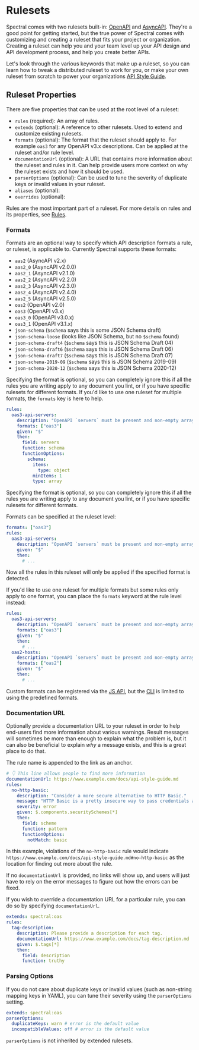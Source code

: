 # Rulesets

Spectral comes with two rulesets built-in: [OpenAPI](../reference/openapi-rules.md) and [AsyncAPI](../reference/asyncapi-rules.md). They're a good point for getting started, but the true power of Spectral comes with customizing and creating a ruleset that fits your project or organization. Creating a ruleset can help you and your team level up your API design and API development process, and help you create better APIs.

Let's look through the various keywords that make up a ruleset, so you can learn how to tweak a distributed ruleset to work for you, or make your own ruleset from scratch to power your organizations [API Style Guide](https://stoplight.io/api-style-guides-guidelines-and-best-practices/?utm_source=github&utm_medium=spectral&utm_campaign=docs).

## Ruleset Properties

There are five properties that can be used at the root level of a ruleset:

- `rules` (required): An array of rules.
- `extends` (optional): A reference to other rulesets. Used to extend and customize existing rulesets.
- `formats` (optional): The format that the ruleset should apply to. For example `oas3` for any OpenAPI v3.x descriptions. Can be applied at the ruleset and/or rule level.
- `documentationUrl` (optional): A URL that contains more information about the ruleset and rules in it. Can help provide users more context on why the ruleset exists and how it should be used.
- `parserOptions` (optional): Can be used to tune the severity of duplicate keys or invalid values in your ruleset.
- `aliases` (optional):
- `overrides` (optional):

Rules are the most important part of a ruleset. For more details on rules and its properties, see [Rules](./4f-rules.md).

### Formats

Formats are an optional way to specify which API description formats a rule, or ruleset, is applicable to. Currently Spectral supports these formats:

- `aas2` (AsyncAPI v2.x)
- `aas2_0` (AsyncAPI v2.0.0)
- `aas2_1` (AsyncAPI v2.1.0)
- `aas2_2` (AsyncAPI v2.2.0)
- `aas2_3` (AsyncAPI v2.3.0)
- `aas2_4` (AsyncAPI v2.4.0)
- `aas2_5` (AsyncAPI v2.5.0)
- `oas2` (OpenAPI v2.0)
- `oas3` (OpenAPI v3.x)
- `oas3_0` (OpenAPI v3.0.x)
- `oas3_1` (OpenAPI v3.1.x)
- `json-schema` (`$schema` says this is some JSON Schema draft)
- `json-schema-loose` (looks like JSON Schema, but no `$schema` found)
- `json-schema-draft4` (`$schema` says this is JSON Schema Draft 04)
- `json-schema-draft6` (`$schema` says this is JSON Schema Draft 06)
- `json-schema-draft7` (`$schema` says this is JSON Schema Draft 07)
- `json-schema-2019-09` (`$schema` says this is JSON Schema 2019-09)
- `json-schema-2020-12` (`$schema` says this is JSON Schema 2020-12)

Specifying the format is optional, so you can completely ignore this if all the rules you are writing apply to any document you lint, or if you have specific rulesets for different formats. If you'd like to use one ruleset for multiple formats, the `formats` key is here to help.

```yaml
rules:
  oas3-api-servers:
    description: "OpenAPI `servers` must be present and non-empty array."
    formats: ["oas3"]
    given: "$"
    then:
      field: servers
      function: schema
      functionOptions:
        schema:
          items:
            type: object
          minItems: 1
          type: array
```

Specifying the format is optional, so you can completely ignore this if all the rules you are writing apply to any document you lint, or if you have specific rulesets for different formats.

Formats can be specified at the ruleset level:

```yaml
formats: ["oas3"]
rules:
  oas3-api-servers:
    description: "OpenAPI `servers` must be present and non-empty array."
    given: "$"
    then:
      # ...
```

Now all the rules in this ruleset will only be applied if the specified format is detected.

If you'd like to use one ruleset for multiple formats but some rules only apply to one format, you can place the `formats` keyword at the rule level instead:

```yaml
rules:
  oas3-api-servers:
    description: "OpenAPI `servers` must be present and non-empty array."
    formats: ["oas3"]
    given: "$"
    then:
      # ...
  oas2-hosts:
    description: "OpenAPI `servers` must be present and non-empty array."
    formats: ["oas2"]
    given: "$"
    then:
      # ...
```

Custom formats can be registered via the [JS API](../guides/3-javascript.md), but the [CLI](../guides/2-cli.md) is limited to using the predefined formats.

### Documentation URL

Optionally provide a documentation URL to your ruleset in order to help end-users find more information about various warnings. Result messages will sometimes be more than enough to explain what the problem is, but it can also be beneficial to explain _why_ a message exists, and this is a great place to do that.

The rule name is appended to the link as an anchor.

```yaml
# 👇 This line allows people to find more information
documentationUrl: https://www.example.com/docs/api-style-guide.md
rules:
  no-http-basic:
    description: "Consider a more secure alternative to HTTP Basic."
    message: "HTTP Basic is a pretty insecure way to pass credentials around, please consider an alternative."
    severity: error
    given: $.components.securitySchemes[*]
    then:
      field: scheme
      function: pattern
      functionOptions:
        notMatch: basic
```

In this example, violations of the `no-http-basic` rule would indicate `https://www.example.com/docs/api-style-guide.md#no-http-basic` as the location for finding out more about the rule.

If no `documentationUrl` is provided, no links will show up, and users will just have to rely on the error messages to figure out how the errors can be fixed.

If you wish to override a documentation URL for a particular rule, you can do so by specifying `documentationUrl`.

```yaml
extends: spectral:oas
rules:
  tag-description:
    description: Please provide a description for each tag.
    documentationUrl: https://www.example.com/docs/tag-description.md
    given: $.tags[*]
    then:
      field: description
      function: truthy
```

### Parsing Options

<!-- TODO: expand on this topic -->

If you do not care about duplicate keys or invalid values (such as non-string mapping keys in YAML), you can tune their severity using the `parserOptions` setting.

```yaml
extends: spectral:oas
parserOptions:
  duplicateKeys: warn # error is the default value
  incompatibleValues: off # error is the default value
```

`parserOptions` is not inherited by extended rulesets.
